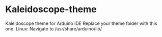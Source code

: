 # Kaleidoscope-theme
Kaleidoscope theme for Arduino IDE  Replace your theme folder with this one.
Linux: Navigate to /usr/share/arduino/lib/ 
